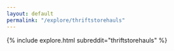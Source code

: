 ```yaml
---
layout: default
permalink: "/explore/thriftstorehauls"
---
```


{% include explore.html subreddit="thriftstorehauls" %}
